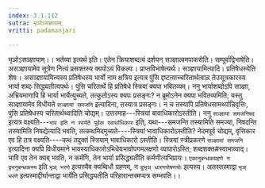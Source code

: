 ```yaml
---
index: 3.1.112
sutra: भृञोऽसंज्ञायाम्
vritti: padamanjari

---
```

भृञोऽसञ्ज्ञायाम्।। भर्तव्या इत्यर्थ इति। एतेन क्रियाशब्दत्वं दर्शयन् सञ्ज्ञात्वमपाकरोति। सम्पूर्वाद्विभाषेति। असञ्ज्ञायामेव सूत्रेण नित्यं प्रसक्तस्य क्यपोऽयं विकल्पः। प्राप्तविभाषेत्यर्थः।
सञ्ज्ञायामित्यादि। प्रतिषेधस्येति शेषः। असञ्ज्ञायामित्यस्य प्रतिषेधस्य भार्यो नाम क्षत्रिय इत्यत्र पुंसि द्दष्टत्वाच्चरितार्थत्वान्न तेउसूत्रकारस्य भार्या शब्दः सिद्ध्यतीत्यपर्थः। पुंसि चरितार्थे हि प्रतिषेधे स्त्रियां क्यपा भवितव्यम्। ननु भार्याशब्दोऽपि सञ्ज्ञा, अभ्रियमाणापि हि भार्या भार्येत्युच्यते, तत्कुतोऽस्य क्यपः प्रसङ्गः? न ब्रूमोऽनेन क्यपा भवितव्यमिति; यस्तु सञ्ज्ञायामेव विधीयते `सञ्ज्ञायां समजनि` इत्यादिना, तस्यात्र प्रसङ्गः। न च तस्यापि प्रतिषेधसामर्थ्यान्निवृत्तिः, पुंसि प्रतिषेधस्य चरितार्थथ्वादिति चोद्यम्। उत्तरमाह---स्त्रियां बावाधिकारोऽस्तीति। ननु `सञ्ज्ञायां समजनिषद` इत्यत्र वक्ष्यति---`भाव इति न स्वर्यते पूर्वक एवार्थाधिकारः` इति, यथा---समजन्ति तस्यामिति समज्या, निषदन्ति तस्यामिति निषद्येत्यादि भवति, तत्कथमिदमुच्यते----स्त्रियां भावाधिकारोऽस्तीति? नेदमपूर्व चोद्यम्, वृत्तिकार एव हि तत्र वक्ष्यति----कथं तदुक्तं स्त्रियाम् भावाधिकारो ऽस्तीति। स्त्रियां स्त्रीप्रकरणे `सञ्ज्ञायां समजनि` इत्यादिना क्यपि विधीयमाने भावस्याधिकारोऽभिधेयभावोपगमलक्षणो व्यापारोऽस्ति; शब्दशक्त#स्वाभाव्याद्। भावि एव तेन क्यब् भवति, न कर्मणि, तेन भार्या प्रसिद्ध्यतीति कर्मणीत्यभिप्रायः। `एकानुबन्धकग्रहणे न द्व्यनुबन्धकस्य` इति `भृञ् भरणे` इत्यस्यैव क्यब्विधौ ग्रहणम्, न `डुभृञ् धारणपोषणयोः` इत्यस्य। अतस्तस्माद्वा `भृञ् भरणे` इत्यस्माद्दीर्घान्ताद्वा भार्येति प्रसिद्ध्यतीति परिहारान्तरमप्यत्र सम्भवति।।